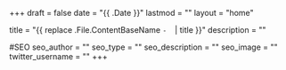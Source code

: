 +++
draft = false
date = "{{ .Date }}"
lastmod = ""
layout = "home"

title = "{{ replace .File.ContentBaseName `-` ` ` | title }}"
description = ""

#SEO
seo_author = ""
seo_type = ""
seo_description = ""
seo_image = ""
twitter_username = ""
+++